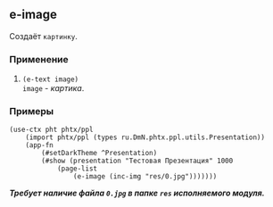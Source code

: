 ## e-image
Создаёт `картинку`.

### Применение

1. `(e-text image)`<br>
`image` - _картика_.

### Примеры

```pihta
(use-ctx pht phtx/ppl
    (import phtx/ppl (types ru.DmN.phtx.ppl.utils.Presentation))
    (app-fn
        (#setDarkTheme ^Presentation)
        (#show (presentation "Тестовая Презентация" 1000
            (page-list
                (e-image (inc-img "res/0.jpg")))))))
```

***Требует наличие файла `0.jpg` в папке `res` исполняемого модуля.***